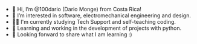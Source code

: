- 👋 Hi, I’m @100dario (Dario Monge) from Costa Rica!
- 👀 I’m interested in software, electromechanical engineering and design.
- 👨‍💻 I'm currently studying Tech Support and self-teaching coding.
- 🌱 Learning and working in the development of projects with python.
- 💪 Looking forward to share what I am learning :)

